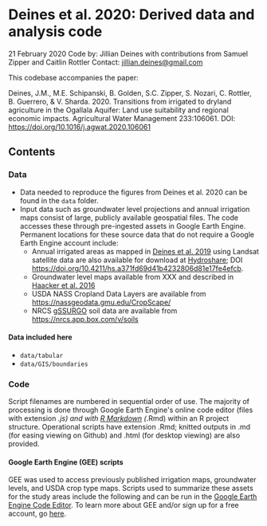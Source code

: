 # Deines et al. 2020: Derived data and analysis code

21 February 2020
Code by: Jillian Deines with contributions from Samuel Zipper and Caitlin Rottler
Contact: jillian.deines@gmail.com

This codebase accompanies the paper:

Deines, J.M., M.E. Schipanski, B. Golden, S.C. Zipper, S. Nozari, C. Rottler, B. Guerrero, & V. Sharda. 2020. Transitions from irrigated to dryland agriculture in the Ogallala Aquifer: Land use suitability and regional economic impacts. Agricultural Water Management 233:106061. DOI: https://doi.org/10.1016/j.agwat.2020.106061

## Contents

### Data

* Data needed to reproduce the figures from Deines et al. 2020 can be found in the `data` folder.
* Input data such as groundwater level projections and annual irrigation maps consist of large, publicly available geospatial files. The code accesses these through pre-ingested assets in Google Earth Engine. Permanent locations for these source data that do not require a Google Earth Engine account include:
  * Annual irrigated areas as mapped in [Deines et al. 2019](https://t.co/Y1qaiUSrnz?amp=1) using Landsat satellite data are also available for download at [Hydroshare](https://www.https://www.hydroshare.org/resource/a371fd69d41b4232806d81e17fe4efcb/); DOI https://doi.org/10.4211/hs.a371fd69d41b4232806d81e17fe4efcb.
  * Groundwater level maps available from XXX and described in [Haacker et al. 2016](https://ngwa.onlinelibrary.wiley.com/doi/full/10.1111/gwat.12350)
  * USDA NASS Cropland Data Layers are available from https://nassgeodata.gmu.edu/CropScape/
  * NRCS [gSSURGO](https://www.nrcs.usda.gov/wps/portal/nrcs/detail/soils/home/?cid=nrcs142p2_053628) soil data are available from https://nrcs.app.box.com/v/soils
  
  

#### Data included here

* `data/tabular`
* `data/GIS/boundaries`

### Code

Script filenames are numbered in sequential order of use. The majority of processing is done through Google Earth Engine's online code editor (files with extension *.js) and with [R Markdown](https://rmarkdown.rstudio.com/) (*.Rmd) within an R project structure. Operational scripts have extension .Rmd; knitted outputs in .md (for easing viewing on Github) and .html (for desktop viewing) are also provided.

#### Google Earth Engine (GEE) scripts
GEE was used to access previously published irrigation maps, groundwater levels, and USDA crop type maps. Scripts used to summarize these assets for the study areas include the following and can be run in the [Google Earth Engine Code Editor](https://code.earthengine.google.com/). To learn more about GEE and/or sign up for a free account, go [here](https://developers.google.com/earth-engine/).


